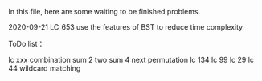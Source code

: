 In this file, here are some waiting to be finished problems.

2020-09-21
LC_653 use the features of BST to reduce time complexity 


ToDo list：

lc xxx
combination sum 2
two sum 4
next permutation
lc 134
lc 99
lc 29
lc 44  wildcard matching